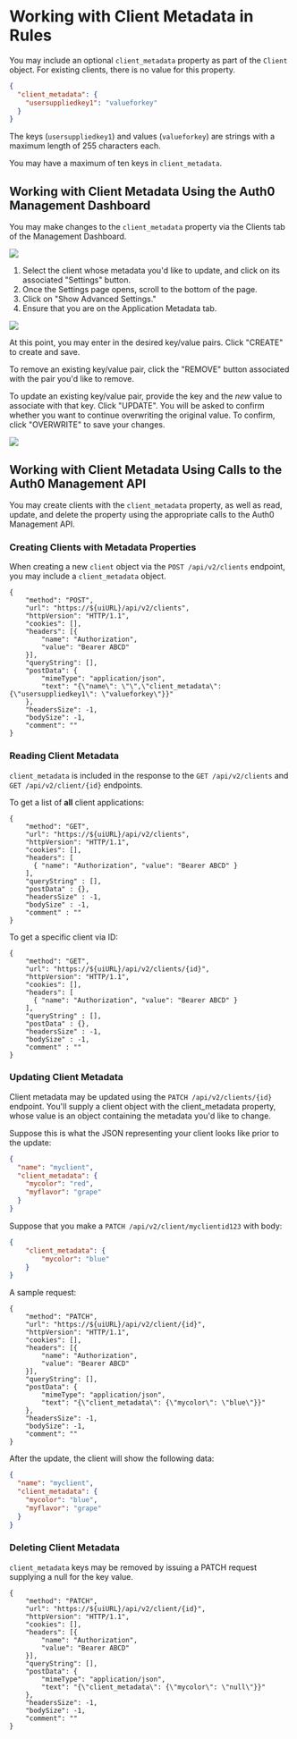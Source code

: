 # Working with Client Metadata in Rules

You may include an optional `client_metadata` property as part of the `Client` object. For existing clients, there is no value for this property.

```json
{
  "client_metadata": {
    "usersuppliedkey1": "valueforkey"
  }
}
```

The keys (`usersuppliedkey1`) and values (`valueforkey`) are strings with a maximum length of 255 characters each.

You may have a maximum of ten keys in `client_metadata`.

## Working with Client Metadata Using the Auth0 Management Dashboard

You may make changes to the `client_metadata` property via the Clients tab of the Management Dashboard.

![](/media/articles/rules/metadata/clients.png)

1. Select the client whose metadata you'd like to update, and click on its associated "Settings" button.
2. Once the Settings page opens, scroll to the bottom of the page.
3. Click on "Show Advanced Settings."
4. Ensure that you are on the Application Metadata tab.

![](/media/articles/rules/metadata/client-metadata.png)

At this point, you may enter in the desired key/value pairs. Click "CREATE" to create and save.

To remove an existing key/value pair, click the "REMOVE" button associated with the pair you'd like to remove.

To update an existing key/value pair, provide the key and the *new* value to associate with that key. Click "UPDATE". You will be asked to confirm whether you want to continue overwriting the original value. To confirm, click "OVERWRITE" to save your changes.

![](/media/articles/rules/metadata/client-metadata.png)


## Working with Client Metadata Using Calls to the Auth0 Management API

You may create clients with the `client_metadata` property, as well as read, update, and delete the property using the appropriate calls to the Auth0 Management API.

### Creating Clients with Metadata Properties

When creating a new `client` object via the `POST /api/v2/clients` endpoint, you may include a `client_metadata` object.

```har
{
	"method": "POST",
	"url": "https://${uiURL}/api/v2/clients",
	"httpVersion": "HTTP/1.1",
	"cookies": [],
	"headers": [{
		"name": "Authorization",
		"value": "Bearer ABCD"
	}],
	"queryString": [],
	"postData": {
		"mimeType": "application/json",
		"text": "{\"name\": \"\",\"client_metadata\": {\"usersuppliedkey1\": \"valueforkey\"}}"
	},
	"headersSize": -1,
	"bodySize": -1,
	"comment": ""
}
```

### Reading Client Metadata

`client_metadata` is included in the response to the `GET /api/v2/clients` and `GET /api/v2/client/{id}` endpoints.

To get a list of **all** client applications:

```har
{
    "method": "GET",
    "url": "https://${uiURL}/api/v2/clients",
    "httpVersion": "HTTP/1.1",
    "cookies": [],
    "headers": [
      { "name": "Authorization", "value": "Bearer ABCD" }
    ],
    "queryString" : [],
    "postData" : {},
    "headersSize" : -1,
    "bodySize" : -1,
    "comment" : ""
}
```

To get a specific client via ID:

```har
{
    "method": "GET",
    "url": "https://${uiURL}/api/v2/clients/{id}",
    "httpVersion": "HTTP/1.1",
    "cookies": [],
    "headers": [
      { "name": "Authorization", "value": "Bearer ABCD" }
    ],
    "queryString" : [],
    "postData" : {},
    "headersSize" : -1,
    "bodySize" : -1,
    "comment" : ""
}
```

### Updating Client Metadata

Client metadata may be updated using the `PATCH /api/v2/clients/{id}` endpoint. You'll supply a client object with the client_metadata property, whose value is an object containing the metadata you'd like to change.

Suppose this is what the JSON representing your client looks like prior to the update:

```json
{
  "name": "myclient",
  "client_metadata": {
    "mycolor": "red",
    "myflavor": "grape"
  }
}
```

Suppose that you make a `PATCH /api/v2/client/myclientid123` with body:

```json
{
    "client_metadata": {
        "mycolor": "blue"
    }
}
```

A sample request:

```har
{
	"method": "PATCH",
	"url": "https://${uiURL}/api/v2/client/{id}",
	"httpVersion": "HTTP/1.1",
	"cookies": [],
	"headers": [{
		"name": "Authorization",
		"value": "Bearer ABCD"
	}],
	"queryString": [],
	"postData": {
		"mimeType": "application/json",
		"text": "{\"client_metadata\": {\"mycolor\": \"blue\"}}"
	},
	"headersSize": -1,
	"bodySize": -1,
	"comment": ""
}
```

After the update, the client will show the following data:

```json
{
  "name": "myclient",
  "client_metadata": {
    "mycolor": "blue",
    "myflavor": "grape"
  }
}
```

### Deleting Client Metadata

`client_metadata` keys may be removed by issuing a PATCH request supplying a null for the key value.

```har
{
	"method": "PATCH",
	"url": "https://${uiURL}/api/v2/client/{id}",
	"httpVersion": "HTTP/1.1",
	"cookies": [],
	"headers": [{
		"name": "Authorization",
		"value": "Bearer ABCD"
	}],
	"queryString": [],
	"postData": {
		"mimeType": "application/json",
		"text": "{\"client_metadata\": {\"mycolor\": \"null\"}}"
	},
	"headersSize": -1,
	"bodySize": -1,
	"comment": ""
}
```
